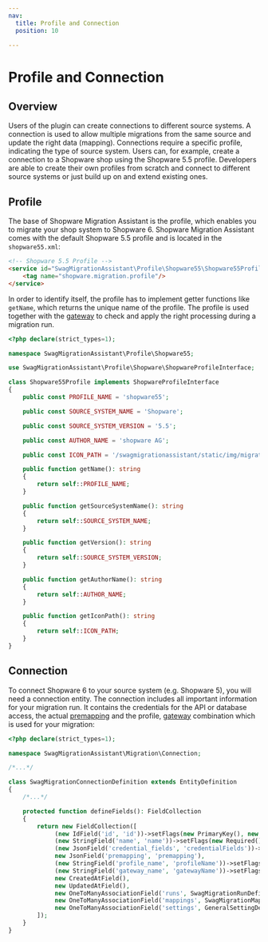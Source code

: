 ```yaml
---
nav:
  title: Profile and Connection
  position: 10

---
```


# Profile and Connection

## Overview

Users of the plugin can create connections to different source systems. A connection is used to allow multiple migrations from the same source and update the right data \(mapping\). Connections require a specific profile, indicating the type of source system. Users can, for example, create a connection to a Shopware shop using the Shopware 5.5 profile. Developers are able to create their own profiles from scratch and connect to different source systems or just build up on and extend existing ones.

## Profile

The base of Shopware Migration Assistant is the profile, which enables you to migrate your shop system to Shopware 6. Shopware Migration Assistant comes with the default Shopware 5.5 profile and is located in the `shopware55.xml`:

```html
<!-- Shopware 5.5 Profile -->
<service id="SwagMigrationAssistant\Profile\Shopware55\Shopware55Profile">
    <tag name="shopware.migration.profile"/>
</service>
```

In order to identify itself, the profile has to implement getter functions like `getName`, which returns the unique name of the profile. The profile is used together with the [gateway](gateway-and-reader) to check and apply the right processing during a migration run.

```php
<?php declare(strict_types=1);

namespace SwagMigrationAssistant\Profile\Shopware55;

use SwagMigrationAssistant\Profile\Shopware\ShopwareProfileInterface;

class Shopware55Profile implements ShopwareProfileInterface
{
    public const PROFILE_NAME = 'shopware55';

    public const SOURCE_SYSTEM_NAME = 'Shopware';

    public const SOURCE_SYSTEM_VERSION = '5.5';

    public const AUTHOR_NAME = 'shopware AG';

    public const ICON_PATH = '/swagmigrationassistant/static/img/migration-assistant-plugin.svg';

    public function getName(): string
    {
        return self::PROFILE_NAME;
    }

    public function getSourceSystemName(): string
    {
        return self::SOURCE_SYSTEM_NAME;
    }

    public function getVersion(): string
    {
        return self::SOURCE_SYSTEM_VERSION;
    }

    public function getAuthorName(): string
    {
        return self::AUTHOR_NAME;
    }

    public function getIconPath(): string
    {
        return self::ICON_PATH;
    }
}
```

## Connection

To connect Shopware 6 to your source system \(e.g. Shopware 5\), you will need a connection entity. The connection includes all important information for your migration run. It contains the credentials for the API or database access, the actual [premapping](premapping) and the profile, [gateway](gateway-and-reader) combination which is used for your migration:

```php
<?php declare(strict_types=1);

namespace SwagMigrationAssistant\Migration\Connection;

/*...*/

class SwagMigrationConnectionDefinition extends EntityDefinition
{
    /*...*/

    protected function defineFields(): FieldCollection
    {
        return new FieldCollection([
             (new IdField('id', 'id'))->setFlags(new PrimaryKey(), new Required()),
             (new StringField('name', 'name'))->setFlags(new Required()),
             (new JsonField('credential_fields', 'credentialFields'))->setFlags(new WriteProtected(MigrationContext::SOURCE_CONTEXT)),
             new JsonField('premapping', 'premapping'),
             (new StringField('profile_name', 'profileName'))->setFlags(new Required()),
             (new StringField('gateway_name', 'gatewayName'))->setFlags(new Required()),
             new CreatedAtField(),
             new UpdatedAtField(),
             new OneToManyAssociationField('runs', SwagMigrationRunDefinition::class, 'connection_id'),
             new OneToManyAssociationField('mappings', SwagMigrationMappingDefinition::class, 'connection_id'),
             new OneToManyAssociationField('settings', GeneralSettingDefinition::class, 'selected_connection_id'),
        ]);
    }
}
```
